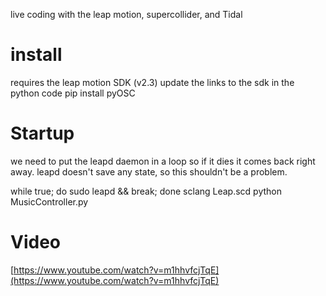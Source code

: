 live coding with the leap motion, supercollider, and Tidal

# install

requires the leap motion SDK (v2.3)
update the links to the sdk in the python code
pip install pyOSC

# Startup

we need to put the leapd daemon in a loop so if it dies it comes back right away. leapd doesn't save any state, so this shouldn't be a problem.

   while true; do sudo leapd && break; done
   sclang Leap.scd
   python MusicController.py

# Video

[https://www.youtube.com/watch?v=m1hhvfcjTqE](https://www.youtube.com/watch?v=m1hhvfcjTqE)

